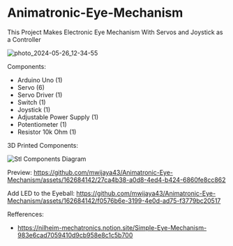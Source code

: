 # Animatronic-Eye-Mechanism
This Project Makes Electronic Eye Mechanism With Servos and Joystick as a Controller

![photo_2024-05-26_12-34-55](https://github.com/mwijaya43/Animatronic-Eye-Mechanism/assets/162684142/8cb6fd3b-c500-4cb3-bf52-c92f31fcd8a1)

Components: 
- Arduino Uno (1)
- Servo (6)
- Servo Driver (1)
- Switch (1)
- Joystick (1)
- Adjustable Power Supply (1)
- Potentiometer (1)
- Resistor 10k Ohm (1)

3D Printed Components:

![Stl Components Diagram](https://github.com/mwijaya43/Animatronic-Eye-Mechanism/assets/162684142/0a7dc95d-c709-4cde-9d00-c83e2dd15bb6)

Preview:
https://github.com/mwijaya43/Animatronic-Eye-Mechanism/assets/162684142/27ca4b38-a0d8-4ed4-b424-6860fe8cc862

Add LED to the Eyeball:
https://github.com/mwijaya43/Animatronic-Eye-Mechanism/assets/162684142/f0576b6e-3199-4e0d-ad75-f3779bc20517

Refferences:
- https://nilheim-mechatronics.notion.site/Simple-Eye-Mechanism-983e6cad7059410d9cb958e8c1c5b700
